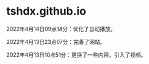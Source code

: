 # tshdx.github.io
2022年4月14日09点14分：优化了自动播放。</p>
2022年4月13日23点07分：完善了网站。</p>
2022年4月13日10点51分：更换了一些内容，引入了视频。
